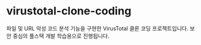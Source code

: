 # virustotal-clone-coding
파일 및 URL 악성 코드 분석 기능을 구현한 VirusTotal 클론 코딩 프로젝트입니다.   보안 중심의 풀스택 개발 학습용으로 진행됩니다.
